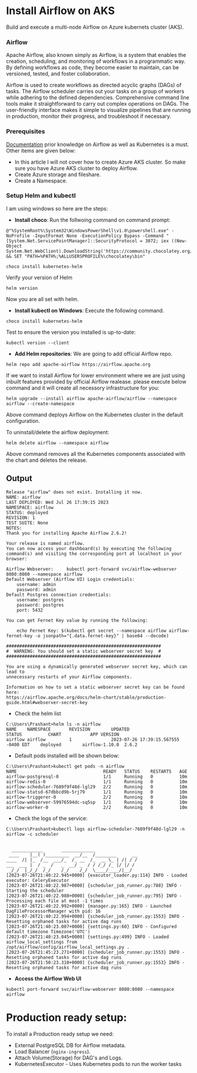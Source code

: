 
# Install Airflow on AKS

Build and execute a multi-node Airflow on Azure kubernets cluster (AKS).

### Airflow
Apache Airflow, also known simply as Airflow, is a system that enables the creation, scheduling, and monitoring of workflows in a programmatic way. By defining workflows as code, they become easier to maintain, can be versioned, tested, and foster collaboration.

Airflow is used to create workflows as directed acyclic graphs (DAGs) of tasks. The Airflow scheduler carries out your tasks on a group of workers while adhering to the defined dependencies. Comprehensive command line tools make it straightforward to carry out complex operations on DAGs. The user-friendly interface makes it simple to visualize pipelines that are running in production, monitor their progress, and troubleshoot if necessary.


### Prerequisites

[Documentation](https://airflow.apache.org/docs/apache-airflow/stable/index.html)
prior knowledge on Airflow as well as Kubernetes is a must. Other items are given below:

* In this article I will not cover how to create Azure AKS cluster. So make sure you have Azure AKS cluster to deploy Airflow.
* Create Azure storage and fileshare.
* Create a Namespace.

### Setup Helm and kubectl
I am using windows so here are the steps:

* **Install choco**: Run the follwoing command on command prompt:

```
@"%SystemRoot%\System32\WindowsPowerShell\v1.0\powershell.exe" -NoProfile -InputFormat None -ExecutionPolicy Bypass -Command "[System.Net.ServicePointManager]::SecurityProtocol = 3072; iex ((New-Object System.Net.WebClient).DownloadString('https://community.chocolatey.org/install.ps1'))" && SET "PATH=%PATH%;%ALLUSERSPROFILE%\chocolatey\bin"
```
```
choco install kubernetes-helm
``` 
Verify your version of Helm
```
helm version
``` 
Now you are all set with helm.

* **Install kubectl on Windows**: Execute the following command.
```
choco install kubernetes-helm
``` 
Test to ensure the version you installed is up-to-date:

```
kubectl version --client
```
* **Add Helm repositories**: We are going to add official Airflow repo.
```
helm repo add apache-airflow https://airflow.apache.org
```
If we want to install Airflow for lower environment where we are just using inbuilt features provided by official Airflow realease. please execute below command and it will create all necessory infrastructure for you:
```
helm upgrade --install airflow apache-airflow/airflow --namespace airflow --create-namespace
```
Above command deploys Airflow on the Kubernetes cluster in the default configuration.

To uninstall/delete the airflow deployment:
```
helm delete airflow --namespace airflow
```
Above command removes all the Kubernetes components associated with the chart and deletes the release.

## Output
```
Release "airflow" does not exist. Installing it now.
NAME: airflow
LAST DEPLOYED: Wed Jul 26 17:39:15 2023
NAMESPACE: airflow
STATUS: deployed
REVISION: 1
TEST SUITE: None
NOTES:
Thank you for installing Apache Airflow 2.6.2!

Your release is named airflow.
You can now access your dashboard(s) by executing the following command(s) and visiting the corresponding port at localhost in your browser:

Airflow Webserver:     kubectl port-forward svc/airflow-webserver 8080:8080 --namespace airflow
Default Webserver (Airflow UI) Login credentials:
    username: admin
    password: admin
Default Postgres connection credentials:
    username: postgres
    password: postgres
    port: 5432

You can get Fernet Key value by running the following:

    echo Fernet Key: $(kubectl get secret --namespace airflow airflow-fernet-key -o jsonpath="{.data.fernet-key}" | base64 --decode)

###########################################################
#  WARNING: You should set a static webserver secret key  #
###########################################################

You are using a dynamically generated webserver secret key, which can lead to
unnecessary restarts of your Airflow components.

Information on how to set a static webserver secret key can be found here:
https://airflow.apache.org/docs/helm-chart/stable/production-guide.html#webserver-secret-key
```
* Check the helm list
``` 
C:\Users\Prashant>helm ls -n airflow
NAME    NAMESPACE       REVISION        UPDATED                                 STATUS          CHART           APP VERSION
airflow airflow         1               2023-07-26 17:39:15.567555 -0400 EDT    deployed        airflow-1.10.0  2.6.2
```
* Default pods installed will be shown below:
``` 
C:\Users\Prashant>kubectl get pods -n airflow
NAME                                 READY   STATUS    RESTARTS   AGE
airflow-postgresql-0                 1/1     Running   0          10m
airflow-redis-0                      1/1     Running   0          10m
airflow-scheduler-7689f9f48d-lgl29   2/2     Running   0          10m
airflow-statsd-67dbbcd9b-5rj79       1/1     Running   0          10m
airflow-triggerer-0                  2/2     Running   0          10m
airflow-webserver-59976594dc-sq5sp   1/1     Running   0          10m
airflow-worker-0                     2/2     Running   0          10m
```
* Check the logs of the service:
``` 
C:\Users\Prashant>kubectl logs airflow-scheduler-7689f9f48d-lgl29 -n airflow -c scheduler


  ____________       _____________
 ____    |__( )_________  __/__  /________      __
____  /| |_  /__  ___/_  /_ __  /_  __ \_ | /| / /
___  ___ |  / _  /   _  __/ _  / / /_/ /_ |/ |/ /
 _/_/  |_/_/  /_/    /_/    /_/  \____/____/|__/
[2023-07-26T21:40:22.945+0000] {executor_loader.py:114} INFO - Loaded executor: CeleryExecutor
[2023-07-26T21:40:22.987+0000] {scheduler_job_runner.py:788} INFO - Starting the scheduler
[2023-07-26T21:40:22.988+0000] {scheduler_job_runner.py:795} INFO - Processing each file at most -1 times
[2023-07-26T21:40:22.992+0000] {manager.py:165} INFO - Launched DagFileProcessorManager with pid: 16
[2023-07-26T21:40:22.994+0000] {scheduler_job_runner.py:1553} INFO - Resetting orphaned tasks for active dag runs
[2023-07-26T21:40:23.007+0000] {settings.py:60} INFO - Configured default timezone Timezone('UTC')
[2023-07-26T21:40:23.045+0000] {settings.py:499} INFO - Loaded airflow_local_settings from /opt/airflow/config/airflow_local_settings.py .
[2023-07-26T21:45:23.271+0000] {scheduler_job_runner.py:1553} INFO - Resetting orphaned tasks for active dag runs
[2023-07-26T21:50:23.310+0000] {scheduler_job_runner.py:1553} INFO - Resetting orphaned tasks for active dag runs
```
* **Access the Airflow Web UI**
``` 
kubectl port-forward svc/airflow-webserver 8080:8080 --namespace airflow
```
# Production ready setup:
To install a Production ready setup we need:
- External PostgreSQL DB for Airflow metadata.
- Load Balancer (`nginx-ingress`). 
- Attach Volume(Storage) for DAG's and Logs.    
- KubernetesExecutor - Uses Kubernetes pods to run the worker tasks

